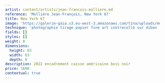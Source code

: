 ```yaml
---
artist: content/artists/jean-francois-molliere.md
reference: 'Mollière Jean-François, New York 67'
title: New York 67
image: 'https://galerie-gaia.s3.eu-west-3.amazonaws.com/tina/uploads/molliere-jean-francois/galerie gaia - jean françois molliere -DSF4875 58 X 58 CM.jpg'
technique: 'photographie tirage papier fine art contrecollé sur dibon '
fields: []
styles: []
weight: 0
dimensions:
  height: 63
  width: 63
  depth: 0
description: 2022 encadrement caisse américaine bois noir
price: 1600
contextual: true
---
```


